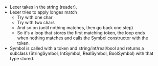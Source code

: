 - Lexer takes in the string (reader).
- Lexer tries to apply longes match
  - Try with one char
  - Try with two chars
  - And so on (until nothing matches, then go back one step)
  - So it's a loop that stores the first matching token, the loop ends when nothing matches and calls the Symbol constructor with the token.
- Symbol is called with a token and string/int/real/bool and returns a subclass (StringSymbol, IntSymbol, RealSymbol, BoolSymbol) with that type stored.
